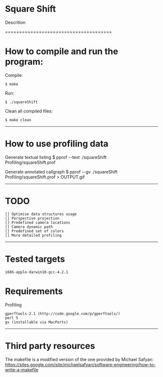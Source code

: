 # Square Shift

Descrition

======================================

# How to compile and run the program:

Compile:

	$ make

Run:

	$ ./squareShift

Clean all compiled files:

	$ make clean

--------------------------------------

# How to use profiling data

Generate textual listing
	$ pprof --text ./squareShift Profiling/squareShift.prof

Generate annotated callgraph 
	$ pprof --gv ./squareShift Profiling/squareShift.prof > OUTPUT.gif


--------------------------------------

# TODO

	[] Optimise data structures usage
	[] Perspective projection
	[] Predefined camera locations
	[] Camera dynamic path
	[] Predefined set of colors
	[] More detailed profiling

--------------------------------------

# Tested targets
	i686-apple-darwin10-gcc-4.2.1

# Requirements


Profiling

	gperftools-2.1 (http://code.google.com/p/gperftools/)
	perl 5
	gv (installable via MacPorts)


--------------------------------------

# Third party resources

The makefile is a modified version of the one provided by Michael Safyan:
	https://sites.google.com/site/michaelsafyan/software-engineering/how-to-write-a-makefile